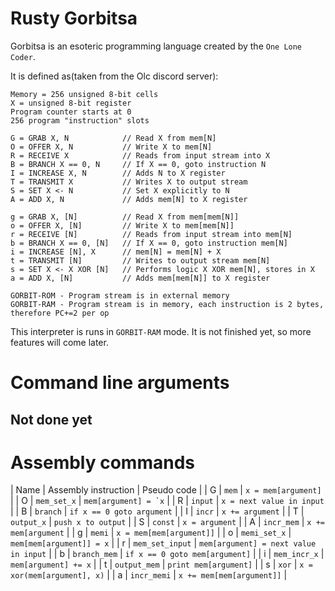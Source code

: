 # Rusty Gorbitsa
Gorbitsa is an esoteric programming language created by the ``One Lone Coder``.

It is defined as(taken from the Olc discord server):
```
Memory = 256 unsigned 8-bit cells
X = unsigned 8-bit register
Program counter starts at 0
256 program "instruction" slots

G = GRAB X, N            // Read X from mem[N]
O = OFFER X, N           // Write X to mem[N]
R = RECEIVE X            // Reads from input stream into X
B = BRANCH X == 0, N     // If X == 0, goto instruction N
I = INCREASE X, N        // Adds N to X register
T = TRANSMIT X           // Writes X to output stream
S = SET X <- N           // Set X explicitly to N
A = ADD X, N             // Adds mem[N] to X register

g = GRAB X, [N]          // Read X from mem[mem[N]]
o = OFFER X, [N]         // Write X to mem[mem[N]]
r = RECEIVE [N]          // Reads from input stream into mem[N]
b = BRANCH X == 0, [N]   // If X == 0, goto instruction mem[N]
i = INCREASE [N], X      // mem[N] = mem[N] + X
t = TRANSMIT [N]         // Writes to output stream mem[N]
s = SET X <- X XOR [N]   // Performs logic X XOR mem[N], stores in X
a = ADD X, [N]           // Adds mem[mem[N]] to X register

GORBIT-ROM - Program stream is in external memory
GORBIT-RAM - Program stream is in memory, each instruction is 2 bytes, therefore PC+=2 per op
```

This interpreter is runs in ``GORBIT-RAM`` mode. It is not finished yet, so more features will come later.

# Command line arguments
## Not done yet

# Assembly commands
| Name | Assembly instruction | Pseudo code |
|   G | ``mem``				| 	``x = mem[argument]``		|
|   O | ``mem_set_x``		| 	``mem[argument] = `x``		|
|   R |	``input``			| 	``x = next value in input``		|
|	B | ``branch``          |   ``if x == 0 goto argument``		|
| 	I | ``incr``			| 	``x += argument``		|
| 	T | ``output_x``		| 	``push x to output``		|
| 	S | ``const``			| 	``x = argument``		|
| 	A | ``incr_mem``		| 	``x += mem[argument``		|
| 	g | ``memi``			| 	``x = mem[mem[argument]]``		|
| 	o | ``memi_set_x``		| 	``mem[mem[argument]] = x``		|
| 	r | ``mem_set_input``	| 	``mem[argument] = next value in input``		|
| 	b | ``branch_mem``		| 	``if x == 0 goto mem[argument]``		|
| 	i | ``mem_incr_x``		| 	``mem[argument] += x``		|
| 	t | ``output_mem``		| 	``print mem[argument]``		|
| 	s | ``xor``				| 	``x = xor(mem[argument], x)``		|
| 	a | ``incr_memi``		| 	``x += mem[mem[argument]]``		|
